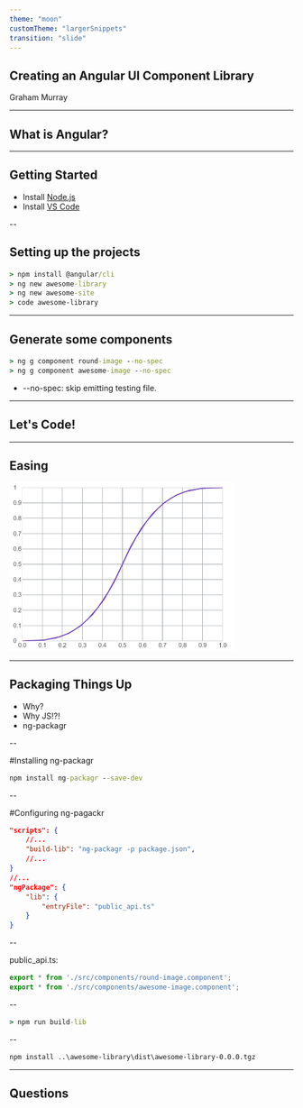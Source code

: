 ```yaml
---
theme: "moon"
customTheme: "largerSnippets"
transition: "slide"
---
```


## Creating an Angular UI Component Library

Graham Murray

---

## What is Angular?

---

## Getting Started

* Install [Node.js](https://nodejs.org/en/download/)
* Install [VS Code](https://code.visualstudio.com/)

--

## Setting up the projects

```cmd
> npm install @angular/cli
> ng new awesome-library
> ng new awesome-site
> code awesome-library
```

---

## Generate some components

```cmd
> ng g component round-image --no-spec
> ng g component awesome-image --no-spec
```
* --no-spec: skip emitting testing file.

---

## Let's Code!

---

## Easing

<img src="cubicinout.png" width="400" />

---

## Packaging Things Up
* Why?
* Why JS!?!
* ng-packagr

--

#Installing ng-packagr

```cmd
npm install ng-packagr --save-dev
```

--

#Configuring ng-pagackr

```json
"scripts": {
    //...
    "build-lib": "ng-packagr -p package.json",
    //...
}
//...
"ngPackage": {
    "lib": {
        "entryFile": "public_api.ts"
    }
}
```

--

public_api.ts:
```ts
export * from './src/components/round-image.component';
export * from './src/components/awesome-image.component';
```

--

```cmd
> npm run build-lib
```

--

```cmd
npm install ..\awesome-library\dist\awesome-library-0.0.0.tgz
```

---

## Questions